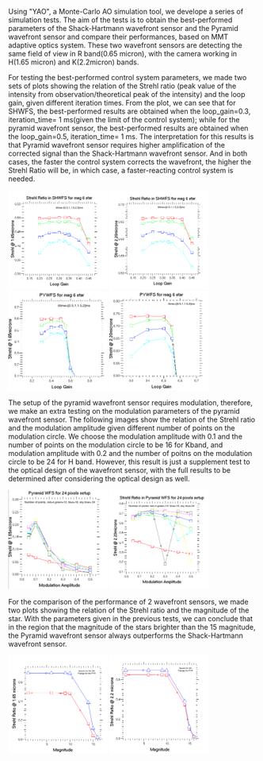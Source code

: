 Using "YAO", a Monte-Carlo AO simulation tool, we develope a series of simulation tests.  The aim of the tests is to obtain the best-performed parameters of the Shack-Hartmann wavefront sensor and the Pyramid wavefront sensor and compare their performances, based on MMT adaptive optics system.  These two wavefront sensors are detecting the same field of view in R band(0.65 micron), with the camera working in H(1.65 micron) and K(2.2micron) bands.

For testing the best-performed control system parameters, we made two sets of plots showing the relation of the Strehl ratio (peak value of the intensity from observation/theoretical peak of the intensity) and the loop gain, given different iteration times.  From the plot, we can see that for SHWFS, the best-performed results are obtained when the loop_gain=0.3, iteration_time= 1 ms(given the limit of the control system); while for the pyramid wavefront sensor, the best-performed results are obtained when the loop_gain=0.5, iteration_time= 1 ms. The interpretation for this results is that Pyramid wavefront sensor requires higher amplification of the corrected signal than the Shack-Hartmann wavefront sensor. And in both cases, the faster the control system corrects the wavefront, the higher the Strehl Ratio will be, in which case, a faster-reacting control system is needed.

<img src="SHWFS_gain_ittime_1650.png" width="200" height='200'>
<img src="SHWFS_gain_ittime_2200.png" width="200" height='200'>
<img src="PYWFS_gain_ittime_1650.png" width="200" height='200'>
<img src="PYWFS_gain_ittime_2200.png" width="200" height='200'>

The setup of the pyramid wavefront sensor requires modulation, therefore, we make an extra testing on the modulation parameters of the pyramid wavefront sensor. The following images show the relation of the Strehl ratio and the modulation amplitude given different number of points on the modulation circle.  We choose the modulation amplitude with 0.1 and the number of points on the modulation circle to be 16 for Kband, and modulation amplitude with 0.2 and the number of poitns on the modulation circle to be 24 for H band.  However, this result is just a supplement test to the optical design of the wavefront sensor, with the full results to be determined after considering the optical design as well.

<img src="PYWFS_Modulation_amp_pnts_1650.png" width="200" height='200'>
<img src="PYW_Modulation_amp_pnts_2200.png" width="200" height='200'>


For the comparison of the performance of 2 wavefront sensors, we made two plots showing the relation of the Strehl ratio and the magnitude of the star.  With the parameters given in the previous tests, we can conclude that in the region that the magnitude of the stars brighter than the 15 magnitude, the Pyramid wavefront sensor always outperforms the Shack-Hartmann wavefront sensor.

<img src="Kband_mag.png" width="200" height='200'>
<img src="Hband_mag.png" width="200" height='200'>


